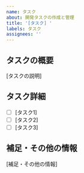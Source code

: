 ```yaml
---
name: タスク
about: 開発タスクの作成と管理
title: '[タスク] '
labels: タスク
assignees: ''
---
```


## タスクの概要
[タスクの説明]

## タスク詳細
- [ ] [タスク1]
- [ ] [タスク2]
- [ ] [タスク3]

## 補足・その他の情報
[補足・その他の情報]
